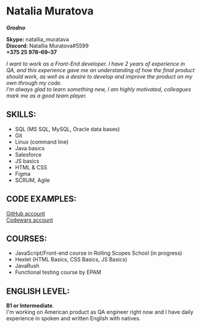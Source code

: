 # **Natalia Muratova**

***Grodno***

**Skype:** natallia_muratava  
**Discord:** Natallia Muratova#5599  
**+375 25 978–69–37**  

*I want to work as a Front-End developer. I have 2 years of experience in QA, and this experience gave me an understanding of how the final product should work, as well as a desire to develop and improve the product on my own through my code.*  
*I'm always glad to learn something new, I am highly motivated, colleagues mark me as a good team player.*

## SKILLS:

- SQL (MS SQL, MySQL, Oracle data bases)
- Git
- Linux (command line)
- Java basics
- Salesforce
- JS basics
- HTML & CSS
- Figma
- SCRUM, Agile


## CODE EXAMPLES:

[GitHub account](https://github.com/Natymur)  
[Codewars account](https://www.codewars.com/users/Natymur)

## COURSES:

* JavaScript/Front-end course in Rolling Scopes School (in progress)
* Hexlet (HTML Basics, CSS Basics, JS Basics)
* JavaRush
* Functional testing course by EPAM

## ENGLISH LEVEL:

**B1 or Intermediate**.  
I'm working on American product as QA engineer right now and I have daily experience in spoken and written English with natives.